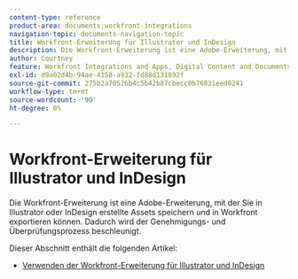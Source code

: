 ```yaml
---
content-type: reference
product-area: documents;workfront-integrations
navigation-topic: documents-navigation-topic
title: Workfront-Erweiterung für Illustrator und InDesign
description: Die Workfront-Erweiterung ist eine Adobe-Erweiterung, mit der Sie in Illustrator oder InDesign erstellte Assets speichern und in Workfront exportieren können. Dadurch wird der Genehmigungs- und Überprüfungsprozess beschleunigt.
author: Courtney
feature: Workfront Integrations and Apps, Digital Content and Documents
exl-id: d9a02d4b-94ae-4150-a932-fd88d131892f
source-git-commit: 275b2a70526b4c5b42b87cbecc0b76831eed0241
workflow-type: tm+mt
source-wordcount: '90'
ht-degree: 0%

---
```


# Workfront-Erweiterung für Illustrator und InDesign

<!--
>[!IMPORTANT]
>
>We are removing the Workfront extension for Illustrator and InDesign from the Creative Cloud exchange in mid-November.
-->

Die Workfront-Erweiterung ist eine Adobe-Erweiterung, mit der Sie in Illustrator oder InDesign erstellte Assets speichern und in Workfront exportieren können. Dadurch wird der Genehmigungs- und Überprüfungsprozess beschleunigt.

Dieser Abschnitt enthält die folgenden Artikel:

* [Verwenden der Workfront-Erweiterung für Illustrator und InDesign](../../documents/workfront-for-adobe-creative-cloud/use-wf-adobe-cc.md)
